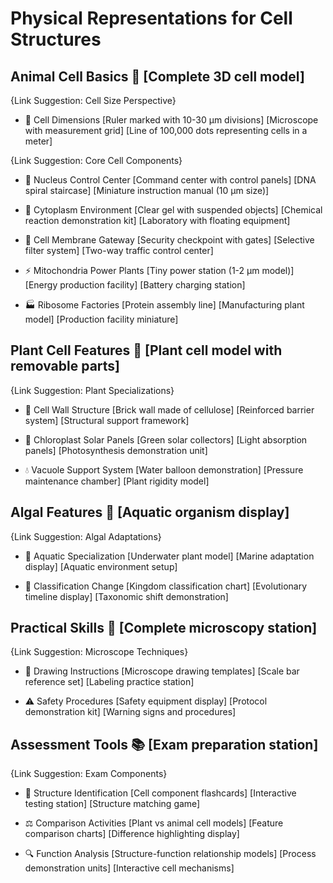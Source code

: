 # Physical Representations for Cell Structures

## Animal Cell Basics 🦠 [Complete 3D cell model]

{Link Suggestion: Cell Size Perspective}
* 📏 Cell Dimensions
[Ruler marked with 10-30 μm divisions]
[Microscope with measurement grid]
[Line of 100,000 dots representing cells in a meter]

{Link Suggestion: Core Cell Components}
* 🎯 Nucleus Control Center
[Command center with control panels]
[DNA spiral staircase]
[Miniature instruction manual (10 μm size)]

* 🌊 Cytoplasm Environment
[Clear gel with suspended objects]
[Chemical reaction demonstration kit]
[Laboratory with floating equipment]

* 🚪 Cell Membrane Gateway
[Security checkpoint with gates]
[Selective filter system]
[Two-way traffic control center]

* ⚡ Mitochondria Power Plants
[Tiny power station (1-2 μm model)]
[Energy production facility]
[Battery charging station]

* 🏭 Ribosome Factories
[Protein assembly line]
[Manufacturing plant model]
[Production facility miniature]

## Plant Cell Features 🌱 [Plant cell model with removable parts]

{Link Suggestion: Plant Specializations}
* 🧱 Cell Wall Structure
[Brick wall made of cellulose]
[Reinforced barrier system]
[Structural support framework]

* 🌿 Chloroplast Solar Panels
[Green solar collectors]
[Light absorption panels]
[Photosynthesis demonstration unit]

* 💧 Vacuole Support System
[Water balloon demonstration]
[Pressure maintenance chamber]
[Plant rigidity model]

## Algal Features 🦠 [Aquatic organism display]

{Link Suggestion: Algal Adaptations}
* 🌊 Aquatic Specialization
[Underwater plant model]
[Marine adaptation display]
[Aquatic environment setup]

* 🔄 Classification Change
[Kingdom classification chart]
[Evolutionary timeline display]
[Taxonomic shift demonstration]

## Practical Skills 🔬 [Complete microscopy station]

{Link Suggestion: Microscope Techniques}
* 📝 Drawing Instructions
[Microscope drawing templates]
[Scale bar reference set]
[Labeling practice station]

* ⚠️ Safety Procedures
[Safety equipment display]
[Protocol demonstration kit]
[Warning signs and procedures]

## Assessment Tools 📚 [Exam preparation station]

{Link Suggestion: Exam Components}
* 🎯 Structure Identification
[Cell component flashcards]
[Interactive testing station]
[Structure matching game]

* ⚖️ Comparison Activities
[Plant vs animal cell models]
[Feature comparison charts]
[Difference highlighting display]

* 🔍 Function Analysis
[Structure-function relationship models]
[Process demonstration units]
[Interactive cell mechanisms]